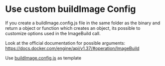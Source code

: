 # Use custom buildImage Config

If you create a buildImage.config.js file in the same folder as the binary and return a object or function which creates an object, its possible to customize options used in the ImageBuild call.

Look at the official documentation for possible arguments: https://docs.docker.com/engine/api/v1.37/#operation/ImageBuild

Use [buildImage.config.js](https://github.com/botpress/solutions/blob/master/custom_tools/bp_image_builder/custom_buildImage_config/buildImage.config.js) as template
